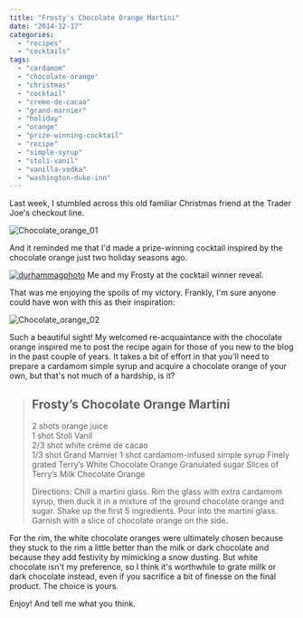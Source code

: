 ```yaml
---
title: "Frosty's Chocolate Orange Martini"
date: "2014-12-17"
categories:
  - "recipes"
  - "cocktails"
tags:
  - "cardamom"
  - "chocolate-orange"
  - "christmas"
  - "cocktail"
  - "creme-de-cacao"
  - "grand-marnier"
  - "holiday"
  - "orange"
  - "prize-winning-cocktail"
  - "recipe"
  - "simple-syrup"
  - "stoli-vanil"
  - "vanilla-vodka"
  - "washington-duke-inn"
---
```


Last week, I stumbled across this old familiar Christmas friend at the Trader Joe's checkout line.

![Chocolate_orange_01](http://s3.amazonaws.com/thegourmez-wpmedia/2014/12/Chocolate_orange_01.jpg)

And it reminded me that I'd made a prize-winning cocktail inspired by the chocolate orange just two holiday seasons ago.




<div class="caption">

[![](http://s3.amazonaws.com/thegourmez-wpmedia/2012/12/durhammagphoto.jpg "durhammagphoto")](http://s3.amazonaws.com/thegourmez-wpmedia/2012/12/durhammagphoto.jpg) Me and my Frosty at the cocktail winner reveal.</div>


That was me enjoying the spoils of my victory. Frankly, I'm sure anyone could have won with this as their inspiration:

![Chocolate_orange_02](http://s3.amazonaws.com/thegourmez-wpmedia/2014/12/Chocolate_orange_02.jpg)

Such a beautiful sight! My welcomed re-acquaintance with the chocolate orange inspired me to post the recipe again for those of you new to the blog in the past couple of years. It takes a bit of effort in that you'll need to prepare a cardamom simple syrup and acquire a chocolate orange of your own, but that's not much of a hardship, is it?

> ## Frosty’s Chocolate Orange Martini
>
> 2 shots orange juice\
1 shot Stoli Vanil\
2/3 shot white crème de cacao\
1/3 shot Grand Marnier
1 shot cardamom-infused simple syrup
Finely grated Terry’s White Chocolate Orange
Granulated sugar
Slices of Terry’s Milk Chocolate Orange
>
> Directions: Chill a martini glass. Rim the glass with extra cardamom syrup, then duck it in a mixture of the ground chocolate orange and sugar. Shake up the first 5 ingredients. Pour into the martini glass. Garnish with a slice of chocolate orange on the side.

For the rim, the white chocolate oranges were ultimately chosen because they stuck to the rim a little better than the milk or dark chocolate and because they add festivity by mimicking a snow dusting. But white chocolate isn't my preference, so I think it's worthwhile to grate millk or dark chocolate instead, even if you sacrifice a bit of finesse on the final product. The choice is yours.

Enjoy! And tell me what you think.
